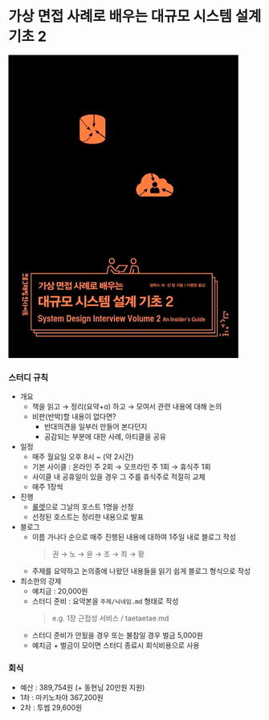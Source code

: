 # 가상 면접 사례로 배우는 대규모 시스템 설계 기초 2
![img.png](img.png)

### 스터디 규칙
- 개요
  - 책을 읽고 → 정리(요약+ɑ) 하고 → 모여서 관련 내용에 대해 논의
  - 비판(반박)할 내용이 없다면?
    - 반대의견을 일부러 만들어 본다던지
    - 공감되는 부분에 대한 사례, 아티클을 공유
- 일정
  - 매주 월요일 오후 8시 ~ (약 2시간) 
  - 기본 사이클 : 온라인 주 2회 → 오프라인 주 1회 → 휴식주 1회
  - 사이클 내 공휴일이 있을 경우 그 주를 휴식주로 적절히 교체
  - 매주 1장씩
- 진행
  - [룰렛](https://lazygyu.github.io/roulette/)으로 그날의 호스트 1명을 선정
  - 선정된 호스트는 정리한 내용으로 발표
- 블로그
  - 이름 가나다 순으로 매주 진행된 내용에 대하여 1주일 내로 블로그 작성
    > 권 → 노 → 윤 → 조 → 최 → 황
  - 주제를 요약하고 논의중에 나왔던 내용들을 읽기 쉽게 블로그 형식으로 작성
- 최소한의 강제
  - 예치금 : 20,000원
  - 스터디 준비 : 요약본을 `주제/닉네임.md` 형태로 작성
    > e.g. 1장 근접성 서비스 / taetaetae.md
  - 스터디 준비가 안됬을 경우 또는 불참일 경우 벌금 5,000원
  - 예치금 + 벌금이 모이면 스터디 종료시 회식비용으로 사용

### 회식
- 예산 : 389,754원 (+ 동현님 20만원 지원)
- 1차 : 마키노차야 367,200원
- 2차 : 투썸 29,600원
